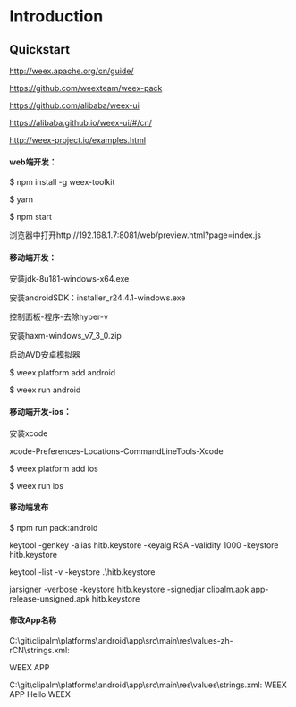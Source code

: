 # Introduction


## Quickstart

http://weex.apache.org/cn/guide/

https://github.com/weexteam/weex-pack

https://github.com/alibaba/weex-ui

https://alibaba.github.io/weex-ui/#/cn/

http://weex-project.io/examples.html

#### web端开发：

$ npm install -g weex-toolkit

$ yarn

$ npm start

浏览器中打开http://192.168.1.7:8081/web/preview.html?page=index.js

#### 移动端开发：

安装jdk-8u181-windows-x64.exe

安装androidSDK：installer_r24.4.1-windows.exe

控制面板-程序-去除hyper-v

安装haxm-windows_v7_3_0.zip

启动AVD安卓模拟器

$ weex platform add android

$ weex run android

#### 移动端开发-ios：

安装xcode

xcode-Preferences-Locations-CommandLineTools-Xcode

$ weex platform add ios

$ weex run ios

#### 移动端发布

$ npm run pack:android

keytool -genkey -alias hitb.keystore -keyalg RSA -validity 1000 -keystore hitb.keystore

keytool -list -v -keystore .\hitb.keystore

jarsigner -verbose -keystore hitb.keystore -signedjar clipalm.apk app-release-unsigned.apk hitb.keystore

#### 修改App名称

C:\git\clipalm\platforms\android\app\src\main\res\values-zh-rCN\strings.xml:

   <resources>
   <string name="app_name">WEEX APP</string>

C:\git\clipalm\platforms\android\app\src\main\res\values\strings.xml:
    <resources>
    <string name="app_name">WEEX APP</string>
    <string name="dummy_content">Hello WEEX</string>
